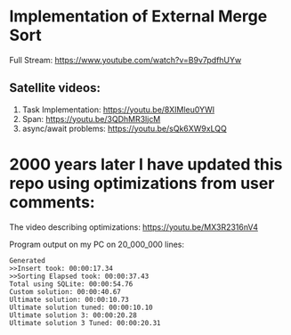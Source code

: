 # Implementation of External Merge Sort
Full Stream: https://www.youtube.com/watch?v=B9v7pdfhUYw
## Satellite videos:
1. Task Implementation: https://youtu.be/8XIMleu0YWI
1. Span: https://youtu.be/3QDhMR3ljcM
1. async/await problems: https://youtu.be/sQk6XW9xLQQ

# 2000 years later I have updated this repo using optimizations from user comments:
The video describing optimizations: https://youtu.be/MX3R2316nV4

Program output on my PC on 20_000_000 lines:
```
Generated
>>Insert took: 00:00:17.34
>>Sorting Elapsed took: 00:00:37.43
Total using SQLite: 00:00:54.76
Custom solution: 00:00:40.67
Ultimate solution: 00:00:10.73
Ultimate solution tuned: 00:00:10.10
Ultimate solution 3: 00:00:20.28
Ultimate solution 3 Tuned: 00:00:20.31
```